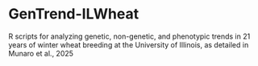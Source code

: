 # GenTrend-ILWheat
R scripts for analyzing genetic, non-genetic, and phenotypic trends in 21 years of winter wheat breeding at the University of Illinois, as detailed in Munaro et al., 2025
